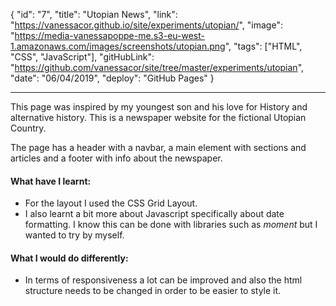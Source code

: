 {
"id": "7",
"title": "Utopian News",
"link": "https://vanessacor.github.io/site/experiments/utopian/",
"image": "https://media-vanessapoppe-me.s3-eu-west-1.amazonaws.com/images/screenshots/utopian.png",
"tags": ["HTML", "CSS", "JavaScript"],
"gitHubLink": "https://github.com/vanessacor/site/tree/master/experiments/utopian",
"date": "06/04/2019",
"deploy": "GitHub Pages"
}

---

This page was inspired by my youngest son and his love for History and alternative history. This is a newspaper website for the fictional Utopian Country.

The page has a header with a navbar, a main element with sections and articles and a footer with info about the newspaper.

#### What have I learnt:

- For the layout I used the CSS Grid Layout.
- I also learnt a bit more about Javascript specifically about date formatting. I know this can be done with libraries such as _moment_ but I wanted to try by myself.

#### What I would do differently:

- In terms of responsiveness a lot can be improved and also the html structure needs to be changed in order to be easier to style it.
